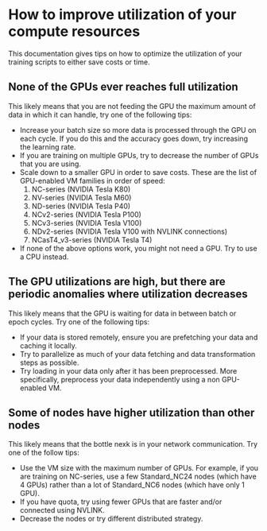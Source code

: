 # How to improve utilization of your compute resources

This documentation gives tips on how to optimize the utilization of your training scripts to either save costs or time.

## None of the GPUs ever reaches full utilization

This likely means that you are not feeding the GPU the maximum amount of data in which it can handle, try one of the following tips:

- Increase your batch size so more data is processed through the GPU on each cycle. If you do this and the accuracy goes down, try increasing the learning rate.
- If you are training on multiple GPUs, try to decrease the number of GPUs that you are using.
- Scale down to a smaller GPU in order to save costs. These are the list of GPU-enabled VM families in order of speed:
    1. NC-series (NVIDIA Tesla K80)
    2. NV-series (NVIDIA Tesla M60)
    3. ND-series (NVIDIA Tesla P40)
    3. NCv2-series (NVIDIA Tesla P100)
    4. NCv3-series (NVIDIA Tesla V100)
    5. NDv2-series (NVIDIA Tesla V100 with NVLINK connections)
    5. NCasT4_v3-series (NVIDIA Tesla T4)
- If none of the above options work, you might not need a GPU. Try to use a CPU instead.

## The GPU utilizations are high, but there are periodic anomalies where utilization decreases

This likely means that the GPU is waiting for data in between batch or epoch cycles. Try one of the following tips:

- If your data is stored remotely, ensure you are prefetching your data and caching it locally. 
- Try to parallelize as much of your data fetching and data transformation steps as possible.
- Try loading in your data only after it has been preprocessed. More specifically, preprocess your data independently using a non GPU-enabled VM.

## Some of nodes have higher utilization than other nodes

This likely means that the bottle nexk is in your network communication. Try one of the follow tips:

- Use the VM size with the maximum number of GPUs. For example, if you are training on NC-series, use a few Standard_NC24 nodes (which have 4 GPUs) rather than a lot of Standard_NC6 nodes (which have only 1 GPU).
- If you have quota, try using fewer GPUs that are faster and/or connected using NVLINK.
- Decrease the nodes or try different distributed strategy.